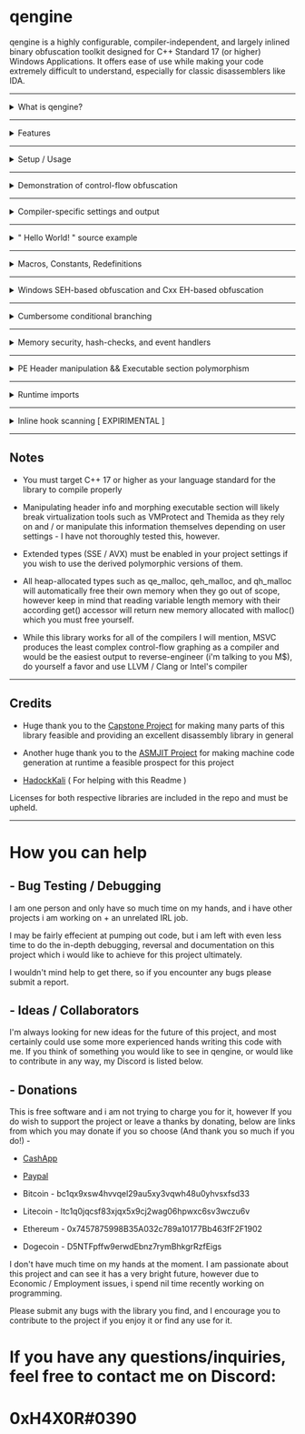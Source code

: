 #                                          		qengine 

qengine is a highly configurable, compiler-independent, and largely inlined binary obfuscation toolkit designed for C++ Standard 17 (or higher) Windows Applications. It offers ease of use while making your code extremely difficult to understand, especially for classic disassemblers like IDA.

--------------------------------------------------------------------------------------------------------------------------------------------------------------------------------------------------------------

<details>
<summary>What is qengine?</summary>

qengine is a polymorphic engine (meaning an engine that takes multiple forms/permutations) for Windows designed to make reverse engineering significantly harder. It aims to make binaries appear unique and unrecognizable at each independent runtime.

* qengine is fairly well tested (considering we are a small team) - I currently am unaware of any bugs for LLVM / CLANG, MSVC, and Intel compiler targets for both x86 and x64 release builds.

* This will NOT prevent static disk signatures of your executables - however, it will make the task of understanding your code from a classic disassembler such as IDA VERY difficult if used properly, and will prevent memory-dump / memory-scan-based signature detections of your binary.

* This library is (almost) fully inlined, employing a minimalist design and maximum performance + reliability, function inlining allows qengine to hide the actual code you are executing behind a wall of cryptographic instructions and protected memory regions

qengine is very lightweight and likewise incurs a ~1.70% average performance loss vs. standard library / primitive types, likewise you will retain ~98.3% of your application's original performance ( on average )

If anyone is able to contribute detailed benchmarks if they have the time, this would be extremely helpful - my hands are tied when it comes to free time for this project at the moment.

</details>

--------------------------------------------------------------------------------------------------------------------------------------------------------------------------------------------------------------

<details>
<summary>Features</summary>

* Runtime stack polymorphism ( locals will be manipulated directly on the stack and appear differently each execution )

  
* Runtime heap polymorphism ( dynamic polymorphic allocations are supported, not a big deal as above )

  
* Thorough control-flow obfuscation ( depending on the compiler used and amount of library types used, the IDA control-flow graph will be extremely difficult to read and in many cases fail pseudo-code generation )

  
* Cumbersome conditional branching ( extended memory check control flow branching e.g. create indirection for checking valuable information such as product keys etc. )

  
* .text / executable section Polymorphism ( .text section dumps will appear different at each runtime which would hypothetically prevent basic static .text dump signature scans by AV's / AC's etc. )

  
* PE header wipe/mutation ( headers will be wiped or appear differently at each runtime, in memory )

  
* Dynamic / Runtime imports ( hide imports from disk PE image import table )

</details>

--------------------------------------------------------------------------------------------------------------------------------------------------------------------------------------------------------------

<details>
<summary>Setup / Usage</summary>


## Option 1: Add to an existing project

* Download the repository as a zip file, and extract the /src/qengine folder to your project's main / root directory
  
* goto <root_directory>/qengine/extern/ and unzip "asmjit_libs.zip"  - make sure all the files within are extracted to this directory
  
* Include the qengine header file contained in <root_directory>/qengine/engine/
  
* Add <root_directory>/qengine/extern/ to additional library directories (for linking)

## Option 2: Build from source

* Download the repository as a zip file and extract the /vs/ folder
  
* Open the Project in Visual Studio 2022
  
* Change the compiler to whichever you prefer (the project is by default set to LLVM / CLANG), make sure C++ language standard is set to 17 or higher and build for desired architecture (leave build as a static library)
  
* Link against built libraries and include the qengine folder in your project
(you MUST either extract asmjit_libs.zip in /qengine/extern/ as above or build ASMJIT from source for static library target)

</details>

--------------------------------------------------------------------------------------------------------------------------------------------------------------------------------------------------------------

<details>
<summary> Demonstration of control-flow obfuscation </summary>


- "Hello, World!" application before polymorphic type -

![IDA view of hello world C++ program before polymorphic engine](img/crypt2.png)

--------------------------------------------------------------------------------------------------------------------------------------------------------------------------------------------------------------

- "Hello, World!" application after polymorphic type -
(The control flow chart might be hard to see, but there are 1,000++ sub-routines in the compiled binary)

![IDA view of hello world C++ program after polymorphic engine](img/helloworld_ida.png)

</details>

--------------------------------------------------------------------------------------------------------------------------------------------------------------------------------------------------------------

<details>
<summary>Compiler-specific settings and output</summary>
	
LLVM / CLANG and Intel Compiler always produce the best obfuscated output files and skewed control-flow graphs - Here are some examples all from the same basic application with only a main function (~20 lines of code using polymorphic types) :

## CLANG
  ![CFG_clang](img/clang.png)

## INTEL
  ![CFG_intel](img/intel.png)

## MSVC
  ![CFG_msvc](img/MSVC.png)


I am unsure as to exactly why this occurs when I use the same compiler settings for all of the above compilers, my experience would say that MSVC likely does not like to inline functions when you 
instruct it to, while CLANG / Intel compilers are more likely to listen to user commands/suggestions


* Proper compiler settings play a massive role in the output this library will produce.
- Make sure the binary is built for Release mode
- Here are the most important settings to use for maximum security (In VS 2022):

    ![VS2022 Config](img/optimization.png)

  </details>
  
--------------------------------------------------------------------------------------------------------------------------------------------------------------------------------------------------------------
<details>
<summary> " Hello World! " source example </summary>


Here is the obligatory "Hello World" for qengine:

```cpp
#include <iostream>

#include "../qengine/qengine/engine/qengine.hpp"

using namespace qengine;

__nothrow __singleton std::int32_t main() noexcept {	//	explicit declarators are used as the point of this project is explicit communication with the compiler, however these are not required

	qtype_enc::qe_string my_string_e("Hello World!");

	qtype_hash::qh_string my_string_h("Hello World!");

	qtype_enchash::qeh_string my_string_eh("Hello World!");

	std::cout << my_string_e.get() << std::endl;

	std::cout << my_string_h.get() << std::endl;

	std::cout << my_string_eh.get() << std::endl;

	std::cin.get();
}
```

* All types contained in the qtype_enc and qtype_enchash namespace's are encrypted using a polymorphic encryption algorithm and decrypted only when accessed, then re-encrypted. 

* All types contained in the qtype_hash and qtype_enchash namespace's are hashed using a high-performance 32 or 64-bit hashing (dependent upon build target which is used) algorithm I made for this purpose.

</details>

--------------------------------------------------------------------------------------------------------------------------------------------------------------------------------------------------------------
<details>
<summary> Macros, Constants, Redefinitions </summary>

qengine contains some changes in representations to ideas and concepts in the C++ standard library, which were only intended to increase the readability of qengine in relation to the instructions prompted to the compiler.

* Below macro effectively disables inlining optimization for a specific function, if we wish for it to have a single instance per parent object, use in place of ``` __declspec(noinline) ```
```cpp
__singleton 	//	we only want a single instance of the declared fn per object instance, not instanced copies inlined to caller functions
```

* Below macro disables compiler generation of windows native SEH-related code in relation to the declared function, use in place of ``` __declspec(nothrow) ```
```cpp
__nothrow 	//	explicit instruction to compiler to disable any SEH related code generation (this does happen implicitly anyways (generally?), yes)
```

* Below macro disables compiler generation of windows native SEH-related code in relation to the declared function whilst compelling the function to be inlined to the caller(s), use in place of ``` __forceinline ``` && ``` __declspec(nothrow) ```
```cpp
__compelled_inline_noseh 	//	compell the highest inlining depth to the compiler and disable windows SEH code generation simultaneously
```

* Below is a simple name change i made to declare the intention and effect that __fastcall convention actually has on the function more explicitly, it looks and sounds better to me personally. use in place of ``` __fastcall ```
```cpp
__regcall	//	pass up to two arguments through registers(?) if supported by OS bitwidth vs Variable type
```

* Below is another change to the naming of __cdecl convention for same reasons as above change
```cpp
__stackcall 	//	pass arguments on stack (too large to fit in registers presumably) / no arguments contained -  && allow caller to cleanup stack
```

* Below is an automatic type deduction i use for function return's myself, use in place of ``` decltype(auto) ```
```cpp
_auto_type_ 	//	automatic compiler-generated type-deduction for function returns (and variable declarations?), useful
```

* Below is a generic ctor optimization macro, presuming the ctor takes 1+ arguments which would fit inside registers matching or below the bitwidth of the host OS OR can be inlined. one of these will occur, use in place of ``` __compelled_inline_noseh ```, and  ``` __regcall ``` in combination.
```cpp
__optimized_ctor	//	this forces compiler optimization depending on the argument list, IF the function can be inlined it will be which is arguably the least expensive calling method, however if the compiler fails yet to inline, the argument will be passed through registers if the arguments match the bitwidth of the operating system
```

* Below is a simple grammar correction to the C++ standard library which should have occured long ago, declaring an inline function is a mere suggestion to the compiler and is explicitly stating that the compiler may inline the function only if it so chooses. nothing more or less than this, use in place of ``` inline ```
```cpp
__inlineable
```

* Below is a macro which, dependent upon project settings, will instruct the compiler to pass the arguments through SSE / AVX registers if available on Host CPU architecture. If SSE / AVX are unavailable, ```__fastcall``` will be specified rather than ```__vectorcall``` in the hopes that the floating point data matches or is under the host OS's bitwidth and can be optimized to fit inside a register.
```cpp
__fpcall
```
 
</details>

--------------------------------------------------------------------------------------------------------------------------------------------------------------------------------------------------------------
<details>
<summary> Windows SEH-based obfuscation and Cxx EH-based obfuscation </summary>

Windows SEH (Structured Exception Handling) and Cxx EH (Exception Handling) mechanisms have been exploitable for some time and are relatively well known amongst the blackhat community for being an effecient method of fairly efffecient obfuscation which is entirely compiler-generated

## Windows SEH-based obfuscation macro:
 
```cpp
//  Dereference a ring -3 pointer rather than call _CxxRaiseException() directly to avoid another import table entry
//  Basic SEH exception handling callback obfuscation, call WINAPI_SEH_INIT(); at beginning of scope && WINAPI_SEH_END() or ';' at the end of the scope and it will be executed from a statically compiled SEH table entry for x86_64, or SEH handled on stack for x86

WINAPI_SEH_INIT()	//	emplace @ fn beginning to displace the following code within a seperate and (somewhat) hidden windows SEH block inside your output PE

WINAPI_SEH_END()	//	push_back @ fn end to define an endpoint from which no more code inside of the parent fn will be displaced to windows SEH handler
```

To give a basic diagram of how windows SEH-based obfuscation functions under the hood, i built a (standard library) "Hello World" application with debug information and pdb included which encapsulated the entrypoint inside of this mechanism.

![SEH Hello World Example, Part 1](img/SEH.png)

Windows SEH is actually a fairly effective obfuscation technique in it's own right if used properly, and while my macro implements a rather simple method of triggering it, this could be very easily made much more complex with your own adjustments. below is the closest i bothered going trying to reverse that sam[ple program with symbol / debug info present in IDA

![SEH Hello World Example, Part 2](img/SEH2.png)

## CXX-EH based obfuscation macro:

This is considerably less secure than native windows SEH-based obfuscation while probably being more performant in CPU-intensive applications, this is a (standard library) "Hello World!" application nested within CXX-EH mechanisms w/ debug and symbol / PDB info in IDA:

![EH Hello World Example, Part 1](img/CXXEH1.png)

As you can see something is very obviously red-flaggish and 'off' about this entrypoint from the perspective of a reverse engineer, and this screams obfuscation and not very powerful at that. if we follow the XREF, we will be pointed directly to the original compiled code as opposed to with windows SEH this does not happen as easily:

![EH Hello World Example, Part 2](img/CXXEH2.png)

This could be easily cracked, however may be more performance-biased than windows SEH mechanisms and could probably be made to produce more complex output if modified beyond what has been done in qengine.

</details>

--------------------------------------------------------------------------------------------------------------------------------------------------------------------------------------------------------------

<details>
<summary>Cumbersome conditional branching</summary>

Here is an example of creating an obfuscated conditional branch that evaluates two variables for the specified condition, and executes the callback function corresponding to the outcome:

```cpp
#include <iostream>

#include "qengine/engine/qengine.hpp"

using namespace qengine;

static __singleton void true_() {	//	callback functions should never be declared as implicitly inlineable, so we need to ensure this is explicitly declarated. 

	std::cout << "condition is true" << std::endl;
}

static __singleton void false_() 

	std::cout << "condition is false" << std::endl;
}


__nothrow __singleton std::int32_t main() noexcept {

	int x = 1;
	int y = 1;

	qcritical::SCRAMBLE_CRITICAL_CONDITION(
		true_,				// callback if condition evaluates to TRUE
		false_,				// callback if condition evaluates to FALSE
		std::tuple<>{},     // arguments (if any) for TRUE evaluated callback (our callback has no arguments)
		std::tuple<>{},		// arguments (if any) for FALSE evaluated callback (our callback has no arguments)
		x, y,				// our condition variables from left -> right order (can be of any primitive type or std::string / std::wstring type for now)
		qcritical::EQUALTO  // evaluation type (less than, greater than, equal to, greaterthanorequalto etc. )
	);

	return 0;
}
```

The above program outputs "condition is true" to the screen - the above example is optimized in the release build, and if you want to see the real-world results on control flow this will have, you should use non-const comparison values e.g. time_since_epoch etc.

Let's do that below to give a better example of what is exactly happening with a non-const example:

![source files](img/originalcode.png)

Both programs above serve the same mathematical function and produce the same output, the one on the left built with qengine and the one on the right built using C++ standard operators/function calls.

Let's take a look at both of the above applications in IDA pseudo-code view (both are built Release x64, optimizations on, MSVC )

[Left = qengine, Right = std]
![entrypoints](img/criticalmain.png)

At first glance the entrypoint of both applications appear to be almost identical, with key differences I will highlight from the pseudo-code view and others from the raw assembly view -

* The conditional arithmetic in the std application all occurs within the entrypoint function, this will be highlighted in the next screenshot precisely using assembly-code view
  
* The conditional arithmetic in the qengine application is detoured to another subroutine, namely sub_140001810 which is compiled by taking callback arguments to the functions 'true_' and 'false_'

Below is the relevant region of machine code from both entry-point functions, which should reveal a JLE instruction (jump if lesser than or equal to), as this is the condition under which this program determines its functionality:

![entrypoints](img/critical_asm_jle.png)

The std-compiled binary on the right, as expected, contains a JLE instruction plain as day. this, or the previous cmp instruction can be altered by a reverse engineer easily in a number of ways to manipulate the control flow of the application, or 'crack' it.

The qengine-compiled binary on the left, however, contains no such instruction. the instruction is detoured to sub_140001810, and inside of that subroutine, split into dozens of varying, complex comparison operators scattered amongst thousands of lines of obfuscated code.

A quick peak below at the pseudo-code view of both subroutines called from the std-compiled application (sub_140001240) (Right) and the qengine-compiled application(sub_140001810) (Left) :

![subroutines](img/criticalsubroutine.png)

The std subroutine is easily identifiable as a standard output stream and is anything but complex in its appearance to a skilled reverse engineer.

The qengine-generated subroutine is (almost) incomprehensible - IDA generated 4726 lines of pseudo-code for the sub-routine, and attempted to allocate 1127 local variables on the stack - i wouldn't be having fun if i opened this application in IDA  looking to crack it.

Let's not be naive however - a thoroughly determined and highly skilled reverse engineer could theoretically spend hours/days or perhaps weeks/months reversing the subroutine and eventually find the critical cmp / test instructions, patch them out, and produce a working crack or modification of the application. 

There is no perfect fix for the issue of reversing - It boils down to a battle of which side can annoy the other the most.

## But couldn't I just NOP the call to sub_140001810 and bypass the security?

![entrypoints](img/callsub.png)

You could absolutely replace the call to sub_140001810 with an NOP or any other instruction, however with the above program, the consequences of doing so would be -

* Ceasing of further functionality ( if this was a product key input, for example, the program would fail to properly execute moving forward )
  
* You would have to go inside of sub_140001810 and patch the appropriate cmp / test / jmp instructions (all of which are hash-checked on the stack as well), in order to truly 'crack' the application in a manner which would preserve functionality, this is not a crackme but could easily be converted to one and would appear similar enough.

To demonstrate a basic cracking attempt by preventing the call to the subroutine, I opened up the binary in IDA and patched the call to sub_140001810

![track](img/patchview.png)

Now all that is left to do is run the patched binary and see if it produces usable output like the original -

![track](img/patchedrun.png)

The 'patched' binary (which now fails to call the subroutine handling conditional callbacks), produces zero output. the program is in a broken and unusable state.

</details>

--------------------------------------------------------------------------------------------------------------------------------------------------------------------------------------------------------------

<details>
<summary>Memory security, hash-checks, and event handlers</summary>

This library allows you to handle the event where a debugger or external tool attempts to illicitly write data to the stack/heap which corrupts/changes any of your variables. 

Below I will give an example of how to create a callback function to handle this event, assign it to the library, and trigger it yourself to test it -

```cpp
#include <iostream>

#include "qengine/engine/qengine.hpp"

using namespace qengine;

 __declspec(noinline) void __fastcall violation_callback(qexcept::q_rogueaccess except, void* data) {

	if (except.id != qexcept::MEMORY_ALTERATION) // ensure this callback has been raised due to memory alteration
		return;

	std::cout << "Memory access violation occurred, original hash: " << std::hex << except.original_hash << std::endl; // display the original hash of the data when it was valid

	std::cout << "Altered hash: " << std::hex << except.altered_hash << std::endl; // display the hash of the data which was altered

	std::cout << "Memory address: " << std::hex << reinterpret_cast<uintptr_t>(data) << std::endl; //display the memory address of the data which was altered 

	//Here you would normally flag the user for a ban/violation or force-quit the application
}


__declspec(noinline) std::int32_t main() noexcept {

	qtype_enchash::init_qtype_hash(&violation_callback); // assign our callback function to the namespace - all instances will refer to this callback if they detect a violation

	qtype_enchash::qeh_int32 MyInteger(999); // instance a hash-checked integer and set its value to 999

	(*static_cast<std::uint32_t*>(MyInteger.get_raw_memory_address())) = 998; // use the built-in illegal-accessor for this example to modify the value of the data and trigger our callback

	int32_t value = MyInteger; // store the value held within MyInteger in a normal primitive variable to invoke get() (get() is when the check will occur)

	std::cout << "Hacked value: " << value << std::endl; // print the new / hacked value to the screen (998)

	std::cin.get();

	return 0;
}
```

Below is a screenshot of the resulting output from the above code:

![Output from hash check violation](img/callback_h.png)


--------------------------------------------------------------------------------------------------------------------------------------------------------------------------------------------------------------

## Hashing -

To address the reliability of the hashing algorithm(s) used, I made a collision testing application that tests for collisions amongst all possible permutations of a 2-byte / 16-bit data set using both algorithms, the results are:

* qhash32 algorithm (32-bit) - 0.0000000233% collision rate amongst 65535 unique 16-bit datasets (1 collision), which is the same rate as crc32

* qhash64 algorithm (64-bit) - 0.0% collision rate amongst 65535 unique 16-bit datasets (0 collisions)
  
</details>

--------------------------------------------------------------------------------------------------------------------------------------------------------------------------------------------------------------

<details>
<summary>PE Header manipulation && Executable section polymorphism</summary>

This library can disrupt the ability to signature scan the executable sections of the PE file in memory / from memory dumps, and corrupt + wipe the header information (it would need to be rebuilt to properly parse through PE-bear / CFF explorer etc.)

Below is an example of how to mutate the executable sections of the PE and scramble the header information:

```cpp
#include <iostream>

#include "qengine/engine/qengine.hpp"

using namespace qengine;


int main() {

	// You do not have to use all of the below functions, however analyze_executable_sections() must be called before morph_executable_sections(), and this must be called before manipulating headers as it depends on information from the headers to perform analyzation

	qdisasm::qsection_assembler sec{ };

	sec.analyze_executable_sections();

	if (sec.morph_executable_sections(true)) // NOW we morph our stored sections and pass true to flag for memory clearance 
		std::cout << "Interrupt Padding morphed successfully! " << std::endl;
	else
		std::cout << "Interrupt Padding failed to be morphed! " << std::endl;

	if (sec.zero_information_sections())
		std::cout << "Garbage sections nulled" << std::endl;
	else
		std::cout << "Garbage section wipe failed" << std::endl;

	if (sec.scramble_dos_header(true))
		std::cout << "DOS headers wiped" << std::endl;
	else
		std::cout << "DOS headers not wiped" << std::endl;

	if (sec.scramble_nt_header())
		std::cout << "NT headers wiped" << std::endl;
	else
		std::cout << "NT headers not wiped" << std::endl;
	
	std::cout << ".text / header permutations complete!" << std::endl;

	std::cin.get();
}
```

The above code will complete successfully and without errors, there are instances where the section header manipulation will, however, cause the Visual Studio debugger to trigger exceptions if is attempting to read data from any of the altered sections (this does not matter as you won't be publishing a debug build of your application anyways if you are concerned about security)

Below are examples, before and after the above functions are called, of the PE headers and .text section of an executable

## Headers before scramble:

![Headers before scramble](img/headerbeforescramble.png)

## Headers after scramble:

![Headers after scramble](img/headerafterscramble.png)

Some fields such as e_magic in the DOS header and SizeOfStackCommit / SizeOfStackReserve fields in the optional header must be preserved as the application will crash otherwise.

## .text section before scramble:

![.text before scramble](img/beforescramblenew.png)

## .text section after scramble:

![.text before scramble](img/afterscramblenew.png)

I cannot show the whole .text section in one screenshot, so I tracked down a section above from a memory dump that was mutated (note that there are generally hundreds or thousands of these regions which will be mutated depending on the symbol count/complexity of the binary).

The interrupt padding (0xCC / INT3 on x86 PE files) between symbols is being tracked and permutated to change the appearance of the executable section in memory.

The INT3 paddings (0xCC arrays) are regions that the instruction pointer never hits, so they are (almost) safely mutable to any form, the engine now mutates these regions to random executable machine code which will make it extremely hard to determine where a function/subroutine ends, and which code is valid and executed.

</details>

--------------------------------------------------------------------------------------------------------------------------------------------------------------------------------------------------------------

<details>
<summary>Runtime imports</summary>

This library allows you to manually load API libraries at runtime and invoke them from their imported address - This prevents the names of the libraries and functions you are using in your application from being included on the import table of your PE.

Below is an example of importing a Windows API function using the import tool -

```cpp
#include <iostream>

#include "qengine/engine/qengine.hpp"

using namespace qengine;

int main() {
	// Return type is NTSTATUS (template parameter)
	// Argument 1 is the library name (wide / ansi char depend on charset)
	// Argument 2 is name of function or ordinal number
	// all following arguments correspond to the API functions args themselves

	auto status = qimport::qimp::invoke<NTSTATUS>(L"user32.dll", "MessageBoxA", NULL, "Hello World", "Hello World", NULL);

	std::cin.get();
}
```

As you can see below, this yields the expected result from calling MessageBoxA with the according arguments:

![import protection](img/importer.png)

If you do not want the overhead of GetProcAddress() being called repeatedly, I have added the ability to store the imported function bound to its prototype as a local or global object which can be directly invoked for a small performance gain 
(I have not checked myself, but I doubt the compiler will know precisely what we are doing and will perform an Export Table lookup at every GetProcAddress() call).

This is useful if you are calling the imported function in a loop or by any other means calling it repeatedly, below is an example specific to this use case :

```cpp

#include <iostream>

#include "qengine/engine/qengine.hpp"

using namespace qengine;

/* First template argument specifies return type, subsequent template arguments specify argument type list in Left -> Right order for the fn being imported */
static auto imp_MessageBoxA = qimport::qimp::get_fn_import_object<NTSTATUS, unsigned int, const char*, const char*, unsigned int>(L"user32.dll", "MessageBoxA");

int main() {

	auto status = imp_MessageBoxA(NULL, "Hello World!", "Hello World!", NULL); // call MessageBoxA and assign it's status return to a local 

	std::cout << status << std::endl; // output the return status to the console 

	std::cin.get(); 
}

```

</details>

--------------------------------------------------------------------------------------------------------------------------------------------------------------------------------------------------------------
<details>
<summary> Inline hook scanning [ EXPIRIMENTAL ] </summary>

People developing certain applications, namely Video Games, struggle with internal game cheats (DLL injection). These cheats (internal) and sometimes external cheats, will hook / detour certain important functions inside of the game/application in order to manipulate output and obtain an advantage or 'crack' certain features of the application.

Detours are generally speaking, simple blocks of machine code 12+ bytes in length which are placed at a functions address in memory, in order to redirect control flow of the function outside of the main module, and into the malicious module.

here is an example of a most basic detour function in X86 assembly 

```asm
mov rax, 0xDETOUR_ADDRESS    ; move an immediate value ( address of the function we want to execute instead of the original ) into the RAX register
jmp rax                      ; move the instruction pointer to the address held in the RAX register
```

Detecting these hooks can be a non-trivial task depending on the complexity of the hook -

I have implemented a rather basic implementation of a hook scanning class inside of qengine in the latest update, the class uses a separate thread to efficiently scan methods in memory for the placement of hooks inside of the method's body.

The thread searches for control flow transfer instructions (ret, jmp, call namely), and when these are found, it checks if the address to which control flow is being transferred is within the module's address space.
If not, this likely means a hook has been placed on the method and that your security measures have been breached.

Below is an example application that initializes the hook-detection library, and references the designated callback function to it. After this, an example hook is placed at the functions address in memory to demonstrate detection by our library :

```cpp
#include <iostream>

#include "qengine/engine/qengine.hpp"

using namespace qengine;

__declspec(noinline) void __fastcall myimportantmethod(long long val) { // add junk code to our dummy method to increase it's size in memory to be viable for hook placement

	auto j = std::chrono::high_resolution_clock::now().time_since_epoch().count();

	auto k = j % val;

	std::cout << k << std::endl;
}

__declspec(noinline) void __cdecl callback(qexcept::q_fn_alteration alteration) {

	if (alteration.id != qexcept::HOOK_DETECTED)
		return;

	auto casted_arg = reinterpret_cast<qhook::qhook_detection_t*>(alteration.violation_object_);

	std::cout << "Function hook detected, address: " << std::hex << casted_arg->hook_address << "\n";
	std::cout << "Hook size: " << casted_arg->hook_length << "\n";
	std::cout << "Hook data: " << std::endl;

	for (auto i = 0; i < casted_arg->hook_length; ++i)
		std::cout << std::hex << (int)casted_arg->hook_data[i] << "\n";

	delete casted_arg; // thi was allocated with new, must be deleted inside callback to avoid memory leak
}

int main() {

	std::cout << "initializing hook scanner..." << std::endl;

	qhook::qhook_t::set_client_callback_fn(&callback);

	qhook::qhook_t((void*)&myimportantmethod);

	// any of the below hooks will be detected - you could change the registers used etc. if you wanted to

	unsigned char hook1[12] = {
		0x48, 0xB8, 0x11, 0x11, 0x11, 0x11, 0x11, 0x11, 0x11, 0x11, 0xFF, 0xE0 // mov rax, 0x1111111111111111 ; jmp rax
	};

	unsigned char hook2[14] = { // this is a trash hook used to test features of the detection, push rax, pop rax is a NOP essentially
		0x48, 0xB8, 0x11, 0x11, 0x11, 0x11, 0x11, 0x11, 0x11, 0x11, 0x50, 0x58, // mov rax, 0x1111111111111111 ; push rax ; pop rax ; jmp rax
		0xFF, 0xE0
	};

	unsigned char hook3[12] = {
		0x48, 0xB8, 0x11, 0x11, 0x11, 0x11, 0x11, 0x11, 0x11, 0x11, 0x50, 0xC3 // mov rax, 0x1111111111111111 ; push rax ; ret
	};

	myimportantmethod(4);

	std::cout << "emplacing hook..." << std::endl;

	auto* ptr = (void*)&myimportantmethod;

	DWORD tmp{};

	VirtualProtect(ptr, sizeof(hook2), PAGE_EXECUTE_READWRITE, &tmp);

	memcpy(ptr, &hook2, sizeof(hook2));

	VirtualProtect(ptr, sizeof(hook2), tmp, &tmp);

	std::cin.get();

	return 0;
}
```

Here is the output when we execute the above application :

![import protection](img/main_withhook.png)

I have with the rather brief testing period I have subjected this to, been unable to cause false-positive detections. Anyone willing to test this library to a greater extent to see if they can break it, would be beyond helpful.

</details>

--------------------------------------------------------------------------------------------------------------------------------------------------------------------------------------------------------------

## Notes

* You must target C++ 17 or higher as your language standard for the library to compile properly

* Manipulating header info and morphing executable section will likely break virtualization tools such as VMProtect and Themida as they rely on and / or manipulate this information themselves depending on user settings - I have not thoroughly tested this, however.

* Extended types (SSE / AVX) must be enabled in your project settings if you wish to use the derived polymorphic versions of them.

* All heap-allocated types such as qe_malloc, qeh_malloc, and qh_malloc will automatically free their own memory when they go out of scope, however keep in mind that reading variable length memory with their according get() accessor will return new memory allocated with malloc() which you must free yourself.

* While this library works for all of the compilers I will mention, MSVC produces the least complex control-flow graphing as a compiler and would be the easiest output to reverse-engineer (i'm talking to you M$), do yourself a favor and use LLVM / Clang or Intel's compiler

--------------------------------------------------------------------------------------------------------------------------------------------------------------------------------------------------------------

## Credits

* Huge thank you to the [Capstone Project](https://github.com/capstone-engine/capstone) for making many parts of this library feasible and providing an excellent disassembly library in general

* Another huge thank you to the [ASMJIT Project](https://github.com/asmjit/asmjit) for making machine code generation at runtime a feasible prospect for this project

* [HadockKali](https://github.com/HadockKali) ( For helping with this Readme ) 

Licenses for both respective libraries are included in the repo and must be upheld.

--------------------------------------------------------------------------------------------------------------------------------------------------------------------------------------------------------------

# How you can help

## - Bug Testing / Debugging

I am one person and only have so much time on my hands, and i have other projects i am working on + an unrelated IRL job. 

I may be fairly effecient at pumping out code, but i am left with even less time to do the in-depth debugging, reversal and documentation on this project which i would like to achieve for this project ultimately. 

I wouldn't mind help to get there, so if you encounter any bugs please submit a report.

## - Ideas / Collaborators

I'm always looking for new ideas for the future of this project, and most certainly could use some more experienced hands writing this code with me.
If you think of something you would like to see in qengine, or would like to contribute in any way, my Discord is listed below.

## - Donations

This is free software and i am not trying to charge you for it, however If you do wish to support the project or leave a thanks by donating, below are links from which you may donate if you so choose (And thank you so much if you do!) -

- [CashApp](https://cash.app/$0xH4X0R)

- [Paypal](https://paypal.me/CoDTroll?country.x=US&locale.x=en_US)

- Bitcoin -
bc1qx9xsw4hvvqel29au5xy3vqwh48u0yhvsxfsd33

- Litecoin -
ltc1q0jqcsf83xjqx5x9cj2wag06hpwxc6sv3wczu6v

- Ethereum -
0x7457875998B35A032c789a10177Bb463fF2F1902

- Dogecoin -
D5NTFpffw9erwdEbnz7rymBhkgrRzfEigs

I don't have much time on my hands at the moment. I am passionate about this project and can see it has a very bright future, however due to Economic / Employment issues, i spend nil time recently working on programming.

Please submit any bugs with the library you find, and I encourage you to contribute to the project if you enjoy it or find any use for it.

# If you have any questions/inquiries, feel free to contact me on Discord:
# 0xH4X0R#0390
